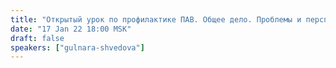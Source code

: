```yaml
---
title: "Открытый урок по профилактике ПАВ. Общее дело. Проблемы и перспективы трезвости среди детей и молодежи"
date: "17 Jan 22 18:00 MSK"
draft: false
speakers: ["gulnara-shvedova"]
---
```

